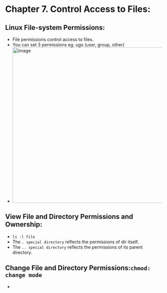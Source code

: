 # Chapter 7. Control Access to Files:

## Linux File-system Permissions:
- File permissions control access to files.
- You can set 3 permissions eg. ugo (user, group, other)
- <img width="500" alt="image" src="https://github.com/cybersome/Linux-octo/assets/40174034/9bfccd73-cde6-45b8-ac44-a01b67d41f10">

## View File and Directory Permissions and Ownership:
- `ls -l file`
- The `. special directory` reflects the permissions of dir itself.
- The `.. special directory` reflects the permissions of its parent directory.

## Change File and Directory Permissions:`chmod: change mode`
- 







